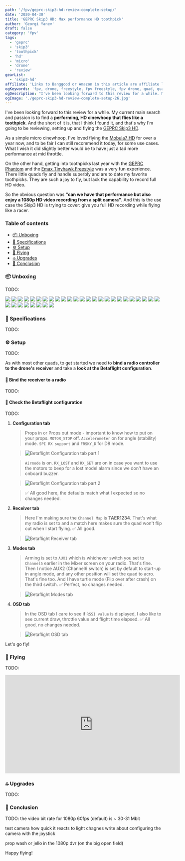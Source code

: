```yaml
---
path: '/fpv/geprc-skip3-hd-review-complete-setup/'
date: '2020-04-30'
title: 'GEPRC Skip3 HD: Max performance HD toothpick'
author: 'Georgi Yanev'
draft: false
category: 'fpv'
tags:
  - 'geprc'
  - 'skip3'
  - 'toothpick'
  - 'hd'
  - 'micro'
  - 'drone'
  - 'review'
gearList:
  - 'skip3-hd'
affiliate: 'Links to Banggood or Amazon in this article are affiliate links and would support the blog if used to make a purchase.'
ogKeywords: 'fpv, drone, freestyle, fpv freestyle, fpv drone, quad, quadcopter, micro drone, micro quad, tinywhoop, TODO:'
ogDescription: "I've been looking forward to this review for a while. My current main search and passion is to find a performing, HD cinewhoop that flies like a toothpick. And the short of it is, that I think I found it, and that's why I'm going to be reviewing, setting up and flying the GEPRC Skip3 HD"
ogImage: './geprc-skip3-hd-review-complete-setup-26.jpg'
---
```


I've been looking forward to this review for a while. My current main search and passion is to find a **performing, HD cinewhoop that flies like a toothpick**. And the short of it is, that I think I found it, and that's why I'm going to be reviewing, setting up and flying the [GEPRC Skip3 HD][1].

As a simple micro cinewhoop, I've loved flying the [Mobula7 HD][2] for over a year now, and to be fair I can still recommend it today, for some use cases. What I wish it did slightly better would be to have just a tad more performance at mid throttle.

On the other hand, getting into toothpicks last year with the [GEPRC Phantom][3] and the [Emax Tinyhawk Freestyle][4] was a very fun experience. There little quads fly and handle superbly and are to date my favorite toothpicks. They are such a joy to fly, but lack the capability to record full HD video.

So the obvious question was **"can we have that performance but also enjoy a 1080p HD video recording from a split camera"**. And this is the use case the Skip3 HD is trying to cover: give you full HD recording while flying like a racer.

### Table of contents

- [📦 Unboxing](#unboxing)
- [📝 Specifications](#specs)
- [⚙ Setup](#setup)
- [🚁 Flying](#flying)
- [🔝 Upgrades](#upgrades)
- [📑 Conclusion](#conclusion)

<!-- If you prefer watching, check out the full video review on my YouTube channel:

<div style="text-align: center">
  <iframe width="560" height="315" src="https://www.youtube.com/embed/TODO:?rel=0" frameBorder="0" allowFullScreen title="TODO:"></iframe>
</div> -->

### <span id="unboxing" class="offset-top-nav">📦 Unboxing</span>

TODO:

![](geprc-skip3-hd-review-complete-setup-1.jpg)
![](geprc-skip3-hd-review-complete-setup-2.jpg)
![](geprc-skip3-hd-review-complete-setup-3.jpg)
![](geprc-skip3-hd-review-complete-setup-4.jpg)
![](geprc-skip3-hd-review-complete-setup-5.jpg)
![](geprc-skip3-hd-review-complete-setup-6.jpg)
![](geprc-skip3-hd-review-complete-setup-7.jpg)
![](geprc-skip3-hd-review-complete-setup-8.jpg)
![](geprc-skip3-hd-review-complete-setup-9.jpg)
![](geprc-skip3-hd-review-complete-setup-10.jpg)
![](geprc-skip3-hd-review-complete-setup-11.jpg)
![](geprc-skip3-hd-review-complete-setup-12.jpg)
![](geprc-skip3-hd-review-complete-setup-13.jpg)
![](geprc-skip3-hd-review-complete-setup-14.jpg)
![](geprc-skip3-hd-review-complete-setup-15.jpg)
![](geprc-skip3-hd-review-complete-setup-16.jpg)
![](geprc-skip3-hd-review-complete-setup-17.jpg)
![](geprc-skip3-hd-review-complete-setup-18.jpg)
![](geprc-skip3-hd-review-complete-setup-19.jpg)
![](geprc-skip3-hd-review-complete-setup-20.jpg)
![](geprc-skip3-hd-review-complete-setup-21.jpg)
![](geprc-skip3-hd-review-complete-setup-22.jpg)
![](geprc-skip3-hd-review-complete-setup-23.jpg)
![](geprc-skip3-hd-review-complete-setup-24.jpg)
![](geprc-skip3-hd-review-complete-setup-25.jpg)
![](geprc-skip3-hd-review-complete-setup-26.jpg)
![](geprc-skip3-hd-review-complete-setup-27.png)
![](geprc-skip3-hd-review-complete-setup-28.png)
![](geprc-skip3-hd-review-complete-setup-29.png)
![](geprc-skip3-hd-review-complete-setup-30.png)
![](geprc-skip3-hd-review-complete-setup-31.png)
![](geprc-skip3-hd-review-complete-setup-32.png)
![](geprc-skip3-hd-review-complete-setup-33.png)

### <span id="specs" class="offset-top-nav">📝 Specifications</span>

TODO:

### <span id="setup" class="offset-top-nav">⚙ Setup</span>

TODO:

As with most other quads, to get started we need to **bind a radio controller to the drone's receiver** and take a **look at the Betaflight configuration**.

#### 🔗 Bind the receiver to a radio

TODO:

#### 👀 Check the Betaflight configuration

TODO:

1.  **Configuration tab**

    > Props in or Props out mode - important to know how to put on your props. `MOTOR_STOP` off. `Accelerometer` on for angle (stability) mode. `SPI RX support` and `FRSKY_D` for D8 mode.

    > ![Betaflight Configuration tab part 1](mobula6-tinywhoop-full-review-25.jpg)

    > `Airmode` is on. `RX_LOST` and `RX_SET` are on in case you want to use the motors to beep for a lost model alarm since we don't have an onboard buzzer.

    > ![Betaflight Configuration tab part 2](mobula6-tinywhoop-full-review-26.jpg)

    > ✅ All good here, the defaults match what I expected so no changes needed.

2.  **Receiver tab**

    > Here I'm making sure the `Channel Map` is **TAER1234**. That's what my radio is set to and a match here makes sure the quad won't flip out when I start flying. ✅ All good.

    > ![Betaflight Receiver tab](mobula6-tinywhoop-full-review-27.jpg)

3.  **Modes tab**

    > Arming is set to `AUX1` which is whichever switch you set to `Channel5` earlier in the Mixer screen on your radio. That's fine. Then I notice AUX2 (Channel6 switch) is set by default to start-up in angle mode, and any other position will set the quad to acro. That's fine too. And I have turtle mode (Flip over after crash) on the third switch. ✅ Perfect, no changes needed.

    > ![Betaflight Modes tab](mobula6-tinywhoop-full-review-28.jpg)

4.  **OSD tab**

    > In the OSD tab I care to see if `RSSI value` is displayed, I also like to see current draw, throttle value and flight time elapsed. ✅ All good, no changes needed.

    > ![Betaflight OSD tab](mobula6-tinywhoop-full-review-29.jpg)

Let's go fly!

### <span id="flying" class="offset-top-nav">🚁 Flying</span>

TODO:

<div style="text-align: center">
  <iframe width="560" height="315" src="https://www.youtube.com/embed/TODO:?rel=0" frameBorder="0" allowFullScreen title="TODO:"></iframe>
</div>

### <span id="upgrades" class="offset-top-nav">🔝 Upgrades</span>

TODO:

### <span id="conclusion" class="offset-top-nav">📑 Conclusion</span>

TODO:
the video bit rate for 1080p 60fps (default) is ~ 30-31 Mbit

test camera how quick it reacts to light chagnes
write about configuring the camera with the joystick

prop wash or jello in the 1080p dvr (on the big open field)

Happy flying!

[0]: Linkslist
[1]: https://bit.ly/geprc-skip3-hd
[2]: https://bit.ly/mobula7-hd
[3]: https://bit.ly/geprc-phantom
[4]: https://bit.ly/tinyhawk-freestyle
